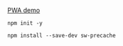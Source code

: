 [PWA demo](https://scotch.io/tutorials/build-a-progressive-web-app-offline-git-trending-app-part-1-concepts-and-service-workers)

```
npm init -y
```

```
npm install --save-dev sw-precache
```
